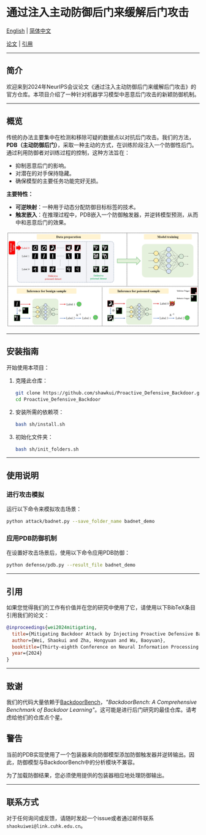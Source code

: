 # 通过注入主动防御后门来缓解后门攻击

[English](./README.md) | [简体中文](./README_cn.md)

[论文](https://arxiv.org/abs/2405.16112) | [引用](#citation)

---

## 简介

欢迎来到2024年NeurIPS会议论文《通过注入主动防御后门来缓解后门攻击》的官方仓库。本项目介绍了一种针对机器学习模型中恶意后门攻击的新颖防御机制。

---

## 概览

传统的办法主要集中在检测和移除可疑的数据点以对抗后门攻击。我们的方法，**PDB（主动防御后门）**，采取一种主动的方式，在训练阶段注入一个防御性后门。通过利用防御者对训练过程的控制，这种方法旨在：

- 抑制恶意后门的影响。
- 对潜在的对手保持隐藏。
- 确保模型的主要任务功能完好无损。

**主要特性：**

- **可逆映射**：一种用于动态分配防御目标标签的技术。
- **触发嵌入**：在推理过程中，PDB嵌入一个防御触发器，并逆转模型预测，从而中和恶意后门的效果。

![框架图](framework.png)

---

## 安装指南

开始使用本项目：

1. 克隆此仓库：
   ```bash
   git clone https://github.com/shawkui/Proactive_Defensive_Backdoor.git
   cd Proactive_Defensive_Backdoor
   ```

2. 安装所需的依赖项：
   ```bash
   bash sh/install.sh
   ```
3. 初始化文件夹：
   ```bash
   bash sh/init_folders.sh
   ```

---

## 使用说明

### 进行攻击模拟

运行以下命令来模拟攻击场景：
```bash
python attack/badnet.py --save_folder_name badnet_demo
```

### 应用PDB防御机制

在设置好攻击场景后，使用以下命令应用PDB防御：
```bash
python defense/pdb.py --result_file badnet_demo
```

---

## 引用

如果您觉得我们的工作有价值并在您的研究中使用了它，请使用以下BibTeX条目引用我们的论文：

```bibtex
@inproceedings{wei2024mitigating,
  title={Mitigating Backdoor Attack by Injecting Proactive Defensive Backdoor},
  author={Wei, Shaokui and Zha, Hongyuan and Wu, Baoyuan},
  booktitle={Thirty-eighth Conference on Neural Information Processing Systems},
  year={2024}
}
```

---
## 致谢
我们的代码大量依赖于[BackdoorBench](https://github.com/SCLBD/BackdoorBench)，*"BackdoorBench: A Comprehensive Benchmark of Backdoor Learning"*。这可能是进行后门研究的最佳仓库。请考虑给他们的仓库点个星。

## 警告

当前的PDB实现使用了一个包装器来向防御模型添加防御触发器并逆转输出。因此，防御模型与BackdoorBench中的分析模块不兼容。

为了加载防御结果，您必须使用提供的包装器相应地处理防御输出。

---

## 联系方式

对于任何询问或反馈，请随时发起一个issue或者通过邮件联系`shaokuiwei@link.cuhk.edu.cn`。

